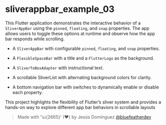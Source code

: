 # sliverappbar_example_03

This Flutter application demonstrates the interactive behavior of a `SliverAppBar` using the `pinned`, `floating`, and `snap` properties. The app allows users to toggle these options at runtime and observe how the app bar responds while scrolling.

- A `SliverAppBar` with configurable `pinned`, `floating`, and `snap` properties.

- A `FlexibleSpaceBar` with a title and a `FlutterLogo` as the background.

- A `SliverToBoxAdapter` with instructional text.

- A scrollable SliverList with alternating background colors for clarity.

- A bottom navigation bar with switches to dynamically enable or disable each property.

This project highlights the flexibility of Flutter’s sliver system and provides a hands-on way to explore different app bar behaviors in scrollable layouts

> Made with '\u{2665}' (♥) by Jesús Domínguez [@bluefeatherdev](https://github.com/bluefeatherdev)

